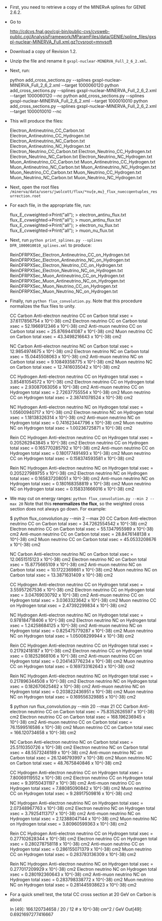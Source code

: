 
* First, you need to retrieve a copy of the MINERvA splines for GENIE 2.6.2.
* Go to 

    http://cdcvs.fnal.gov/cgi-bin/public-cvs/cvsweb-public.cgi/AnalysisFramework/MParamFiles/data/GENIE/spline_files/gxspl-nuclear-MINERVA_Full.xml.gz?cvsroot=mnvsoft

* Download a copy of Revision 1.2.
* Unzip the file and rename it `gxspl-nuclear-MINERVA_Full_2_6_2.xml`.
* Next, run:

    python add_cross_sections.py --splines gxspl-nuclear-MINERVA_Full_2_6_2.xml --target 1000060120
    python add_cross_sections.py --splines gxspl-nuclear-MINERVA_Full_2_6_2.xml --target 1000060120 --nc
    python add_cross_sections.py --splines gxspl-nuclear-MINERVA_Full_2_6_2.xml --target 1000010010
    python add_cross_sections.py --splines gxspl-nuclear-MINERVA_Full_2_6_2.xml --target 1000010010 --nc

* This will produce the files:

    Electron_Antineutrino_CC_Carbon.txt
    Electron_Antineutrino_CC_Hydrogen.txt
    Electron_Antineutrino_NC_Carbon.txt
    Electron_Antineutrino_NC_Hydrogen.txt
    Electron_Neutrino_CC_Carbon.txt
    Electron_Neutrino_CC_Hydrogen.txt
    Electron_Neutrino_NC_Carbon.txt
    Electron_Neutrino_NC_Hydrogen.txt
    Muon_Antineutrino_CC_Carbon.txt
    Muon_Antineutrino_CC_Hydrogen.txt
    Muon_Antineutrino_NC_Carbon.txt
    Muon_Antineutrino_NC_Hydrogen.txt
    Muon_Neutrino_CC_Carbon.txt
    Muon_Neutrino_CC_Hydrogen.txt
    Muon_Neutrino_NC_Carbon.txt
    Muon_Neutrino_NC_Hydrogen.txt

* Next, open the root files `/minerva/data/users/jwolcott/flux/*nu{e,mu}_flux_nueccqentuples_resurrection.root`
* For each file, in the appropriate file, run:

    flux_E_cvweighted->Print("all"); > electron_antinu_flux.txt
    flux_E_cvweighted->Print("all"); > muon_antinu_flux.txt
    flux_E_cvweighted->Print("all"); > electron_nu_flux.txt
    flux_E_cvweighted->Print("all"); > muon_nu_flux.txt

* Next, run `python print_splines.py --splines DFR_1000010010_splines.xml` to produce:

    ReinDFRPXSec_Electron_Antineutrino_CC_on_Hydrogen.txt
    ReinDFRPXSec_Electron_Antineutrino_NC_on_Hydrogen.txt
    ReinDFRPXSec_Electron_Neutrino_CC_on_Hydrogen.txt
    ReinDFRPXSec_Electron_Neutrino_NC_on_Hydrogen.txt
    ReinDFRPXSec_Muon_Antineutrino_CC_on_Hydrogen.txt
    ReinDFRPXSec_Muon_Antineutrino_NC_on_Hydrogen.txt
    ReinDFRPXSec_Muon_Neutrino_CC_on_Hydrogen.txt
    ReinDFRPXSec_Muon_Neutrino_NC_on_Hydrogen.txt

* Finally, run `python flux_convolution.py`. Note that this procedure normalizes
the flux files to unity.

    CC Carbon
    Anti-electron neutrino CC on Carbon total xsec = 37.6117856754 x 10^(-38) cm2
    Electron neutrino CC on Carbon total xsec = 52.1966912346 x 10^(-38) cm2
    Anti-muon neutrino CC on Carbon total xsec = 25.8769441087 x 10^(-38) cm2
    Muon neutrino CC on Carbon total xsec = 43.3498216643 x 10^(-38) cm2
    
    NC Carbon
    Anti-electron neutrino NC on Carbon total xsec = 12.9854974675 x 10^(-38) cm2
    Electron neutrino NC on Carbon total xsec = 15.0445508063 x 10^(-38) cm2
    Anti-muon neutrino NC on Carbon total xsec = 9.10849358775 x 10^(-38) cm2
    Muon neutrino NC on Carbon total xsec = 12.7416035042 x 10^(-38) cm2
    
    CC Hydrogen
    Anti-electron neutrino CC on Hydrogen total xsec = 3.85481054572 x 10^(-38) cm2
    Electron neutrino CC on Hydrogen total xsec = 2.93087063056 x 10^(-38) cm2
    Anti-muon neutrino CC on Hydrogen total xsec = 2.72637755554 x 10^(-38) cm2
    Muon neutrino CC on Hydrogen total xsec = 2.38741078524 x 10^(-38) cm2
    
    NC Hydrogen
    Anti-electron neutrino NC on Hydrogen total xsec = 1.05600940717 x 10^(-38) cm2
    Electron neutrino NC on Hydrogen total xsec = 1.18138326314 x 10^(-38) cm2
    Anti-muon neutrino NC on Hydrogen total xsec = 0.741623447796 x 10^(-38) cm2
    Muon neutrino NC on Hydrogen total xsec = 1.00236725871 x 10^(-38) cm2
    
    Rein CC Hydrogen
    Anti-electron neutrino CC on Hydrogen total xsec = 0.205262943845 x 10^(-38) cm2
    Electron neutrino CC on Hydrogen total xsec = 0.165770285792 x 10^(-38) cm2
    Anti-muon neutrino CC on Hydrogen total xsec = 0.180177491493 x 10^(-38) cm2
    Muon neutrino CC on Hydrogen total xsec = 0.158374593581 x 10^(-38) cm2
    
    Rein NC Hydrogen
    Anti-electron neutrino NC on Hydrogen total xsec = 0.205227989755 x 10^(-38) cm2
    Electron neutrino NC on Hydrogen total xsec = 0.165837208051 x 10^(-38) cm2
    Anti-muon neutrino NC on Hydrogen total xsec = 0.180168358819 x 10^(-38) cm2
    Muon neutrino NC on Hydrogen total xsec = 0.158331666016 x 10^(-38) cm2
    
* We may cut on energy ranges: `python flux_convolution.py --min 2 --max 20` Note
that this **renormalizes the flux**, so the weighted cross section does not always
go down. For example:

    $ python flux_convolution.py --min 2 --max 20
    CC Carbon
    Anti-electron neutrino CC on Carbon total xsec = 34.7262554542 x 10^(-38) cm2
    Electron neutrino CC on Carbon total xsec = 55.1347955989 x 10^(-38) cm2
    Anti-muon neutrino CC on Carbon total xsec = 28.8476148138 x 10^(-38) cm2
    Muon neutrino CC on Carbon total xsec = 45.0533208676 x 10^(-38) cm2
    
    NC Carbon
    Anti-electron neutrino NC on Carbon total xsec = 12.0651515123 x 10^(-38) cm2
    Electron neutrino NC on Carbon total xsec = 15.8775665109 x 10^(-38) cm2
    Anti-muon neutrino NC on Carbon total xsec = 10.1722369861 x 10^(-38) cm2
    Muon neutrino NC on Carbon total xsec = 13.3871631409 x 10^(-38) cm2
    
    CC Hydrogen
    Anti-electron neutrino CC on Hydrogen total xsec = 3.55957267536 x 10^(-38) cm2
    Electron neutrino CC on Hydrogen total xsec = 3.04769030792 x 10^(-38) cm2
    Anti-muon neutrino CC on Hydrogen total xsec = 3.0363323642 x 10^(-38) cm2
    Muon neutrino CC on Hydrogen total xsec = 2.47392299834 x 10^(-38) cm2
    
    NC Hydrogen
    Anti-electron neutrino NC on Hydrogen total xsec = 0.978184718406 x 10^(-38) cm2
    Electron neutrino NC on Hydrogen total xsec = 1.24258684125 x 10^(-38) cm2
    Anti-muon neutrino NC on Hydrogen total xsec = 0.825475779287 x 10^(-38) cm2
    Muon neutrino NC on Hydrogen total xsec = 1.05008299944 x 10^(-38) cm2
    
    Rein CC Hydrogen
    Anti-electron neutrino CC on Hydrogen total xsec = 0.21792418187 x 10^(-38) cm2
    Electron neutrino CC on Hydrogen total xsec = 0.18252868106 x 10^(-38) cm2
    Anti-muon neutrino CC on Hydrogen total xsec = 0.204143776234 x 10^(-38) cm2
    Muon neutrino CC on Hydrogen total xsec = 0.169733162643 x 10^(-38) cm2
    
    Rein NC Hydrogen
    Anti-electron neutrino NC on Hydrogen total xsec = 0.217896344508 x 10^(-38) cm2
    Electron neutrino NC on Hydrogen total xsec = 0.182670625462 x 10^(-38) cm2
    Anti-muon neutrino NC on Hydrogen total xsec = 0.203822436951 x 10^(-38) cm2
    Muon neutrino NC on Hydrogen total xsec = 0.169556329885 x 10^(-38) cm2
    
    $ python run flux_convolution.py --min 20 --max 21
    CC Carbon
    Anti-electron neutrino CC on Carbon total xsec = 75.8352626597 x 10^(-38) cm2
    Electron neutrino CC on Carbon total xsec = 168.196236945 x 10^(-38) cm2
    Anti-muon neutrino CC on Carbon total xsec = 76.1599516586 x 10^(-38) cm2
    Muon neutrino CC on Carbon total xsec = 166.120734658 x 10^(-38) cm2
    
    NC Carbon
    Anti-electron neutrino NC on Carbon total xsec = 25.5110350726 x 10^(-38) cm2
    Electron neutrino NC on Carbon total xsec = 48.5573246189 x 10^(-38) cm2
    Anti-muon neutrino NC on Carbon total xsec = 26.1246793997 x 10^(-38) cm2
    Muon neutrino NC on Carbon total xsec = 48.7675840846 x 10^(-38) cm2
    
    CC Hydrogen
    Anti-electron neutrino CC on Hydrogen total xsec = 7.80069119552 x 10^(-38) cm2
    Electron neutrino CC on Hydrogen total xsec = 9.39150431197 x 10^(-38) cm2
    Anti-muon neutrino CC on Hydrogen total xsec = 7.88085090842 x 10^(-38) cm2
    Muon neutrino CC on Hydrogen total xsec = 9.28917509816 x 10^(-38) cm2
    
    NC Hydrogen
    Anti-electron neutrino NC on Hydrogen total xsec = 2.07348967763 x 10^(-38) cm2
    Electron neutrino NC on Hydrogen total xsec = 3.79254113717 x 10^(-38) cm2
    Anti-muon neutrino NC on Hydrogen total xsec = 2.12388047144 x 10^(-38) cm2
    Muon neutrino NC on Hydrogen total xsec = 3.80960599363 x 10^(-38) cm2
    
    Rein CC Hydrogen
    Anti-electron neutrino CC on Hydrogen total xsec = 0.277102628344 x 10^(-38) cm2
    Electron neutrino CC on Hydrogen total xsec = 0.280278758118 x 10^(-38) cm2
    Anti-muon neutrino CC on Hydrogen total xsec = 0.286155071379 x 10^(-38) cm2
    Muon neutrino CC on Hydrogen total xsec = 0.283783136309 x 10^(-38) cm2
    
    Rein NC Hydrogen
    Anti-electron neutrino NC on Hydrogen total xsec = 0.277017209929 x 10^(-38) cm2
    Electron neutrino NC on Hydrogen total xsec = 0.280192360643 x 10^(-38) cm2
    Anti-muon neutrino NC on Hydrogen total xsec = 0.283798338772 x 10^(-38) cm2
    Muon neutrino NC on Hydrogen total xsec = 0.281445938623 x 10^(-38) cm2
    
* For a quick smell test, the total CC cross section at 20 GeV on Carbon is about

    In [49]: 166.120734658 / 20 / 12   # x 10^(-38) cm^2 / GeV
    Out[49]: 0.6921697277416667   
